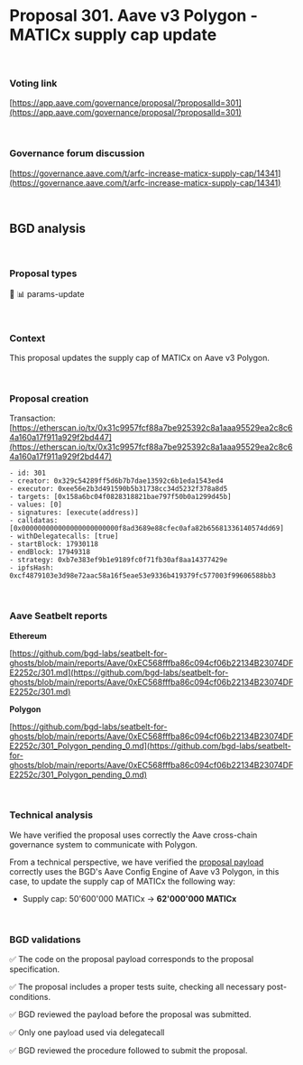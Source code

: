 # Proposal 301. Aave v3 Polygon - MATICx supply cap update

<br>


### Voting link

[https://app.aave.com/governance/proposal/?proposalId=301](https://app.aave.com/governance/proposal/?proposalId=301)

<br>

### Governance forum discussion

[https://governance.aave.com/t/arfc-increase-maticx-supply-cap/14341](https://governance.aave.com/t/arfc-increase-maticx-supply-cap/14341)

<br>

## BGD analysis

<br>

### Proposal types

:wrench: :bar_chart: params-update

<br>

### Context

This proposal updates the supply cap of MATICx on Aave v3 Polygon.


<br>

### Proposal creation

Transaction: [https://etherscan.io/tx/0x31c9957fcf88a7be925392c8a1aaa95529ea2c8c64a160a17f911a929f2bd447](https://etherscan.io/tx/0x31c9957fcf88a7be925392c8a1aaa95529ea2c8c64a160a17f911a929f2bd447)

```
- id: 301
- creator: 0x329c54289ff5d6b7b7dae13592c6b1eda1543ed4
- executor: 0xee56e2b3d491590b5b31738cc34d5232f378a8d5
- targets: [0x158a6bc04f0828318821bae797f50b0a1299d45b]
- values: [0]
- signatures: [execute(address)]
- calldatas: [0x000000000000000000000000f8ad3689e88cfec0afa82b65681336140574dd69]
- withDelegatecalls: [true]
- startBlock: 17930118
- endBlock: 17949318
- strategy: 0xb7e383ef9b1e9189fc0f71fb30af8aa14377429e
- ipfsHash: 0xcf4879103e3d98e72aac58a16f5eae53e9336b419379fc577003f99606588bb3
```

<br>

### Aave Seatbelt reports

**Ethereum**

[https://github.com/bgd-labs/seatbelt-for-ghosts/blob/main/reports/Aave/0xEC568fffba86c094cf06b22134B23074DFE2252c/301.md](https://github.com/bgd-labs/seatbelt-for-ghosts/blob/main/reports/Aave/0xEC568fffba86c094cf06b22134B23074DFE2252c/301.md)

**Polygon**

[https://github.com/bgd-labs/seatbelt-for-ghosts/blob/main/reports/Aave/0xEC568fffba86c094cf06b22134B23074DFE2252c/301_Polygon_pending_0.md](https://github.com/bgd-labs/seatbelt-for-ghosts/blob/main/reports/Aave/0xEC568fffba86c094cf06b22134B23074DFE2252c/301_Polygon_pending_0.md)

<br>

### Technical analysis

We have verified the proposal uses correctly the Aave cross-chain governance system to communicate with Polygon.

From a technical perspective, we have verified the [proposal payload](https://polygonscan.com/address/0xf8ad3689e88cfec0afa82b65681336140574dd69#code#F1#L14) correctly uses the BGD's Aave Config Engine of Aave v3 Polygon, in this case, to update the supply cap of MATICx the following way:
- Supply cap: 50'600'000 MATICx -> **62'000'000 MATICx**

<br>

### BGD validations

:white_check_mark: The code on the proposal payload corresponds to the proposal specification.

:white_check_mark: The proposal includes a proper tests suite, checking all necessary post-conditions.

:white_check_mark: BGD reviewed the payload before the proposal was submitted.

:white_check_mark: Only one payload used via delegatecall

:white_check_mark: BGD reviewed the procedure followed to submit the proposal.
